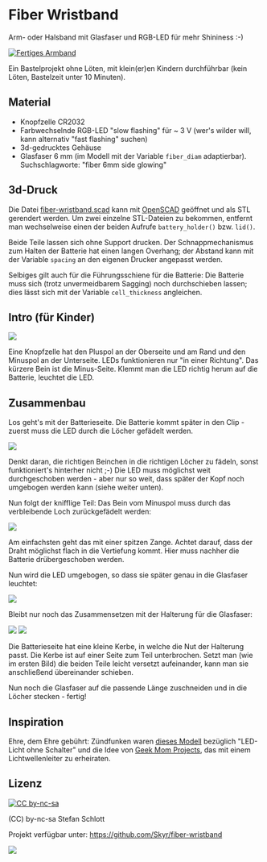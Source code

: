 # Fiber Wristband

Arm- oder Halsband mit Glasfaser und RGB-LED für mehr Shininess :-)

[![Fertiges Armband](docs/1-preview.jpg)](docs/1.jpg)

Ein Bastelprojekt ohne Löten, mit klein(er)en Kindern durchführbar (kein Löten, Bastelzeit unter 10 Minuten).

## Material

* Knopfzelle CR2032
* Farbwechselnde RGB-LED "slow flashing" für ~ 3 V (wer's wilder will, kann alternativ "fast flashing" suchen)
* 3d-gedrucktes Gehäuse
* Glasfaser 6 mm (im Modell mit der Variable `fiber_diam` adaptierbar). Suchschlagworte: "fiber 6mm side glowing"

## 3d-Druck

Die Datei [fiber-wristband.scad](fiber-wristband.scad) kann mit [OpenSCAD](https://openscad.org/) geöffnet
und als STL gerendert werden. Um zwei einzelne STL-Dateien zu bekommen, entfernt man wechselweise
einen der beiden Aufrufe `battery_holder()` bzw. `lid()`.

Beide Teile lassen sich ohne Support drucken. 
Der Schnappmechanismus zum Halten der Batterie hat einen langen Overhang;
der Abstand kann mit der Variable `spacing` an den eigenen Drucker angepasst werden.

Selbiges gilt auch für die Führungsschiene für die Batterie: Die Batterie muss sich (trotz unvermeidbarem Sagging) noch durchschieben lassen; dies lässt sich mit der Variable `cell_thickness` angleichen.


## Intro (für Kinder)

[![](docs/2-preview.jpg)](docs/2.jpg)

Eine Knopfzelle hat den Pluspol an der Oberseite und am Rand und den Minuspol an der Unterseite.
LEDs funktionieren nur "in einer Richtung". Das kürzere Bein ist die Minus-Seite.
Klemmt man die LED richtig herum auf die Batterie, leuchtet die LED.

## Zusammenbau

Los geht's mit der Batterieseite.
Die Batterie kommt später in den Clip - zuerst muss die LED durch die Löcher gefädelt werden.

[![](docs/3-preview.jpg)](docs/3.jpg)

Denkt daran, die richtigen Beinchen in die richtigen Löcher zu fädeln, sonst funktioniert's hinterher nicht ;-)
Die LED muss möglichst weit durchgeschoben werden - aber nur so weit, dass später der Kopf noch umgebogen werden kann (siehe weiter unten).

Nun folgt der knifflige Teil: Das Bein vom Minuspol muss durch das verbleibende Loch zurückgefädelt werden:

[![](docs/5-preview.jpg)](docs/5.jpg)

Am einfachsten geht das mit einer spitzen Zange. Achtet darauf, dass der Draht möglichst flach in die
Vertiefung kommt. Hier muss nachher die Batterie drübergeschoben werden.

Nun wird die LED umgebogen, so dass sie später genau in die Glasfaser leuchtet:

[![](docs/6-preview.jpg)](docs/6.jpg)

Bleibt nur noch das Zusammensetzen mit der Halterung für die Glasfaser:

[![](docs/7-preview.jpg)](docs/7.jpg)
[![](docs/8-preview.jpg)](docs/8.jpg)

Die Batterieseite hat eine kleine Kerbe, in welche die Nut der Halterung passt.
Die Kerbe ist auf einer Seite zum Teil unterbrochen.
Setzt man (wie im ersten Bild) die beiden Teile leicht versetzt aufeinander,
kann man sie anschließend übereinander schieben.

Nun noch die Glasfaser auf die passende Länge zuschneiden und in die Löcher stecken - fertig!


## Inspiration

Ehre, dem Ehre gebührt: Zündfunken waren
[dieses Modell](https://cults3d.com/en/3d-model/home/led-light-torch) bezüglich "LED-Licht ohne Schalter"
und die Idee von [Geek Mom Projects](https://mastodon.social/@geekmomprojects/110705560695582386),
das mit einem Lichtwellenleiter zu erheiraten.


## Lizenz

[![CC by-nc-sa](docs/by-nc-sa.eu.png)](https://creativecommons.org/licenses/by-nc-sa/4.0/)

(CC) by-nc-sa Stefan Schlott

Projekt verfügbar unter: https://github.com/Skyr/fiber-wristband

![](docs/project-qrcode.png)
